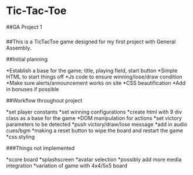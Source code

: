 # Tic-Tac-Toe
##GA Project 1
###
####


##This is a TicTacToe game designed for my first project with General Assembly. 

##Initial planning

*Establish a base for the game; title, playing field, start button
*Simple HTML to start things off
*Js code to ensure winning/lose/draw condition
*Make sure alerts/announcement works on site
*CSS beautification 
*Add in bonuses if possible




##Workflow throughout project


*set player constants
*set winning configurations
*create html with 9 div class as a base for the game
*DOM manipulation for actions
*set victory parameters to be detected
*push victory/draw/lose message
*add in audio cues/bgm
*making a reset button to wipe the board and restart the game
*css styling



###Things not implemented 

*score board
*splashscreen
*avatar selection
*possibly add more media integration
*variation of game with 4x4/5x5 board